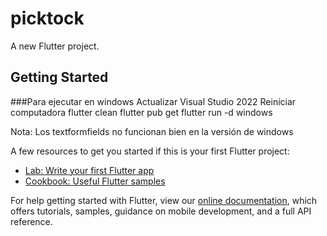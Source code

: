 # picktock

A new Flutter project.

## Getting Started

###Para ejecutar en windows
Actualizar Visual Studio 2022
Reiniciar computadora
flutter clean
flutter pub get
flutter run -d windows

Nota: Los textformfields no funcionan bien en la versión de windows

A few resources to get you started if this is your first Flutter project:

- [Lab: Write your first Flutter app](https://flutter.dev/docs/get-started/codelab)
- [Cookbook: Useful Flutter samples](https://flutter.dev/docs/cookbook)

For help getting started with Flutter, view our
[online documentation](https://flutter.dev/docs), which offers tutorials,
samples, guidance on mobile development, and a full API reference.
